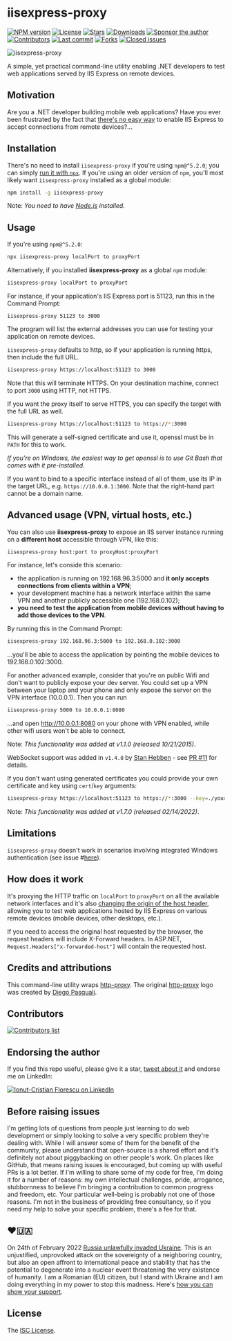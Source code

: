 # iisexpress-proxy

[![NPM version][npm-image]][npm-url]
[![License][license-image]][license-url]
[![Stars][stars-image]][repo-url]
[![Downloads][downloads-image]][npm-url]
[![Sponsor the author][sponsor-image]][sponsor-url]  
[![Contributors][contributors-image]][repo-url]
[![Last commit][last-commit-image]][repo-url]
[![Forks][forks-image]][repo-url]
[![Closed issues][closed-issues-image]][repo-url]

![iisexpress-proxy](https://cloud.githubusercontent.com/assets/581999/13374338/4db36f40-dd8a-11e5-9248-a00a22e97eb0.png)

A simple, yet practical command-line utility enabling .NET developers to test web applications served by IIS Express on remote devices.

## Motivation

Are you a .NET developer building mobile web applications?
Have you ever been frustrated by the fact that [there's no easy way](https://www.google.com/search?q=iis+express+remote+access) to enable IIS Express to accept connections from remote devices?...

## Installation

There's no need to install `iisexpress-proxy` if you're using `npm@^5.2.0`; you can simply [run it with `npx`](https://medium.com/@maybekatz/introducing-npx-an-npm-package-runner-55f7d4bd282b). If you're using an older version of `npm`, you'll most likely want `iisexpress-proxy` installed as a global module:
```sh
npm install -g iisexpress-proxy
```

Note: _You need to have [Node.js](https://nodejs.org/) installed._

## Usage

If you're using `npm@^5.2.0`:

```sh
npx iisexpress-proxy localPort to proxyPort
```

Alternatively, if you installed **iisexpress-proxy** as a global `npm` module:

```sh
iisexpress-proxy localPort to proxyPort
```

For instance, if your application's IIS Express port is 51123, run this in the Command Prompt:

    iisexpress-proxy 51123 to 3000

The program will list the external addresses you can use for testing your application on remote devices.

`iisexpress-proxy` defaults to http, so if your application is running https, then include the full URL.

```sh
iisexpress-proxy https://localhost:51123 to 3000
```

Note that this will terminate HTTPS. On your destination machine, connect to port `3000` using HTTP, not HTTPS.

If you want the proxy itself to serve HTTPS, you can specify the target with the full URL as well.

```sh
iisexpress-proxy https://localhost:51123 to https://*:3000
```

This will generate a self-signed certificate and use it, openssl must be in `PATH` for this to work.

_If you're on Windows, the easiest way to get openssl is to use Git Bash that comes with it pre-installed._

If you want to bind to a specific interface instead of all of them, use its IP in the target URL, e.g. `https://10.0.0.1:3000`. Note that the right-hand part cannot be a domain name.

## Advanced usage (VPN, virtual hosts, etc.)

You can also use **iisexpress-proxy** to expose an IIS server instance running on a **different host** accessible through VPN, like this:

```sh
iisexpress-proxy host:port to proxyHost:proxyPort
```

For instance, let's conside this scenario:

- the application is running on 192.168.96.3:5000 and **it only accepts connections from clients within a VPN**;
- your development machine has a network interface within the same VPN and another publicly accessible one (192.168.0.102);
- **you need to test the application from mobile devices without having to add those devices to the VPN**.

By running this in the Command Prompt:

```sh
iisexpress-proxy 192.168.96.3:5000 to 192.168.0.102:3000
```

...you'll be able to access the application by pointing the mobile devices to 192.168.0.102:3000.

For another advanced example, consider that you're on public Wifi and don't want to publicly expose your dev server. You could
set up a VPN between your laptop and your phone and only expose the server on the VPN interface (10.0.0.1). Then you can run

```sh
iisexpress-proxy 5000 to 10.0.0.1:8080
```

...and open http://10.0.0.1:8080 on your phone with VPN enabled, while other wifi users won't be able to connect.

Note: _This functionality was added at v1.1.0 (released 10/21/2015)_.

WebSocket support was added in `v1.4.0` by [Stan Hebben](https://github.com/stanhebben) - see [PR #11](https://github.com/icflorescu/iisexpress-proxy/pull/21) for details.

If you don't want using generated certificates you could provide your own certificate and key using `cert`/`key` arguments:

```sh
iisexpress-proxy https://localhost:51123 to https://*:3000 --key=./your-key.pem --cert=./your-cert.pem
```

Note: _This functionality was added at v1.7.0 (released 02/14/2022)_.

## Limitations

`iisexpress-proxy` doesn't work in scenarios involving integrated Windows authentication (see issue #[here](https://github.com/icflorescu/iisexpress-proxy/issues/5)).

## How does it work

It's proxying the HTTP traffic on `localPort` to `proxyPort` on all the available network interfaces and it's also [changing the origin of the host header](https://github.com/nodejitsu/node-http-proxy/blob/master/lib/http-proxy.js#L44), allowing you to test web applications hosted by IIS Express on various remote devices (mobile devices, other desktops, etc.).

If you need to access the original host requested by the browser, the request headers will include X-Forward headers. In ASP.NET, `Request.Headers["x-forwarded-host"]` will contain the requested host.

## Credits and attributions

This command-line utility wraps [http-proxy](https://github.com/nodejitsu/node-http-proxy).
The original [http-proxy](https://github.com/nodejitsu/node-http-proxy) logo was created by [Diego Pasquali](http://dribbble.com/diegopq).

## Contributors

[![Contributors list](https://contrib.rocks/image?repo=icflorescu/iisexpress-proxy)](https://github.com/icflorescu/iisexpress-proxy/graphs/contributors)

## Endorsing the author

If you find this repo useful, please give it a star, [tweet about it](http://twitter.com/share?text=Access%20your%20IIS%20Express%20applications%20from%20remote%20devices&url=https%3A%2F%2Fgithub.com%2Ficflorescu%2Fiisexpress-proxy&hashtags=iisexpress%2Cremote%2Cvisualstudio%2Cnode.js&via=icflorescu) and endorse me on LinkedIn:

[![Ionut-Cristian Florescu on LinkedIn](https://static.licdn.com/scds/common/u/img/webpromo/btn_viewmy_160x25.png)](https://www.linkedin.com/in/icflorescu)

## Before raising issues

I'm getting lots of questions from people just learning to do web development or simply looking to solve a very specific problem they're dealing with. While I will answer some of them for the benefit of the community, please understand that open-source is a shared effort and it's definitely not about piggybacking on other people's work. On places like GitHub, that means raising issues is encouraged, but coming up with useful PRs is a lot better. If I'm willing to share some of my code for free, I'm doing it for a number of reasons: my own intellectual challenges, pride, arrogance, stubbornness to believe I'm bringing a contribution to common progress and freedom, etc. Your particular well-being is probably not one of those reasons. I'm not in the business of providing free consultancy, so if you need my help to solve your specific problem, there's a fee for that.

## ❤️🇺🇦

On 24th of February 2022 [Russia unlawfully invaded Ukraine](https://en.wikipedia.org/wiki/Russo-Ukrainian_War). This is an unjustified, unprovoked attack on the sovereignty of a neighboring country, but also an open affront to international peace and stability that has the potential to degenerate into a nuclear event threatening the very existence of humanity. I am a Romanian (EU) citizen, but I stand with Ukraine and I am doing everything in my power to stop this madness. Here's [how you can show your support](https://www.stopputin.net/).

## License

The [ISC License](https://github.com/icflorescu/iisexpress-proxy/blob/master/LICENSE).

[repo-url]: https://github.com/icflorescu/iisexpress-proxy
[npm-url]: https://npmjs.org/package/iisexpress-proxy
[npm-image]: https://img.shields.io/npm/v/iisexpress-proxy.svg?style=flat-square
[npm-url]: https://npmjs.org/package/iisexpress-proxy
[license-image]: http://img.shields.io/npm/l/iisexpress-proxy.svg?style=flat-square
[license-url]: LICENSE
[stars-image]: https://img.shields.io/github/stars/icflorescu/iisexpress-proxy?style=flat-square
[contributors-image]: https://img.shields.io/github/contributors-anon/icflorescu/iisexpress-proxy?style=flat-square
[last-commit-image]: https://img.shields.io/github/last-commit/icflorescu/iisexpress-proxy?style=flat-square
[forks-image]: https://img.shields.io/github/forks/icflorescu/iisexpress-proxy?style=flat-square
[closed-issues-image]: https://img.shields.io/github/issues-closed-raw/icflorescu/iisexpress-proxy?style=flat-square
[downloads-image]: http://img.shields.io/npm/dm/iisexpress-proxy.svg?style=flat-square
[sponsor-image]: https://img.shields.io/badge/sponsor-violet?style=flat-square
[sponsor-url]: https://github.com/sponsors/icflorescu
